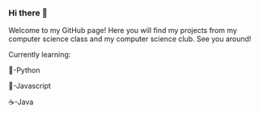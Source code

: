 ### Hi there 👋

Welcome to my GitHub page! Here you will find my projects from my computer science class and my computer science club. See you around!

Currently learning:

🐍-Python

🍵-Javascript

☕️-Java
